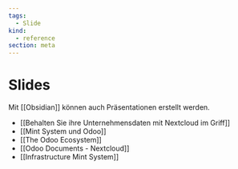 ```yaml
---
tags:
  - Slide
kind:
  - reference
section: meta
---
```

# Slides

Mit [[Obsidian]] können auch Präsentationen erstellt werden.

* [[Behalten Sie ihre Unternehmensdaten mit Nextcloud im Griff]]
* [[Mint System und Odoo]]
* [[The Odoo Ecosystem]]
* [[Odoo Documents - Nextcloud]]
* [[Infrastructure Mint System]]